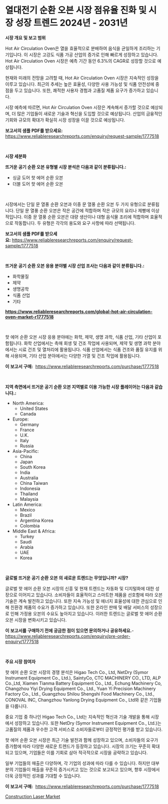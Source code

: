 <p><h1>열대전기 순환 오븐 시장 점유율 진화 및 시장 성장 트렌드 2024년 - 2031년</h1></p><p><strong>시장 개요 및 보고 범위</strong></p>
<p><p>Hot Air Circulation Oven은 열을 효율적으로 분배하여 음식을 균일하게 조리하는 기기입니다. 이 시장은 고강도 식품 가공 산업의 증가로 인해 빠르게 성장하고 있습니다. Hot Air Circulation Oven 시장은 예측 기간 동안 6.3%의 CAGR로 성장할 것으로 예상됩니다.</p><p>현재와 미래의 전망을 고려할 때, Hot Air Circulation Oven 시장은 지속적인 성장을 이루고 있습니다. 최근의 추세는 높은 효율성, 다양한 사용 가능성 및 식품 안전성에 중점을 두고 있습니다. 또한, 쾌적한 사용자 경험과 고품질 제품 요구가 증가하고 있습니다.</p><p>시장 예측에 따르면, Hot Air Circulation Oven 시장은 계속해서 증가할 것으로 예상되며, 더 많은 기업들이 새로운 기술과 혁신을 도입할 것으로 예상됩니다. 산업의 금융적인 기회와 규모의 확대가 확실히 시장 성장을 이끌 것으로 예상됩니다.</p></p>
<p><strong>보고서의 샘플 PDF를 받으세요:</strong> <a href="https://www.reliableresearchreports.com/enquiry/request-sample/1777518">https://www.reliableresearchreports.com/enquiry/request-sample/1777518</a></p>
<p>&nbsp;</p>
<p><strong>시장 세분화</strong></p>
<p><strong>뜨거운 공기 순환 오븐 유형별 시장 분석은 다음과 같이 분류됩니다.:</strong></p>
<p><ul><li>싱글 도어 핫 에어 순환 오븐</li><li>더블 도어 핫 에어 순환 오븐</li></ul></p>
<p>&nbsp;</p>
<p><p>시장에서는 단일 문 열풍 순환 오븐과 이중 문 열풍 순환 오븐 두 가지 유형으로 분류됩니다. 단일 문 열풍 순환 오븐은 작은 공간에 적합하며 작은 규모의 요리나 제빵에 이상적입니다. 이중 문 열풍 순환 오븐은 대량 생산이나 대형 음식물 조리에 적합하며 효율적으로 작동합니다. 두 유형은 각각의 용도와 요구 사항에 따라 선택됩니다.</p></p>
<p><strong>보고서의 샘플 PDF를 받으세요:</strong>&nbsp;<a href="https://www.reliableresearchreports.com/enquiry/request-sample/1777518">https://www.reliableresearchreports.com/enquiry/request-sample/1777518</a></p>
<p>&nbsp;</p>
<p><strong> 뜨거운 공기 순환 오븐 응용 분야별 시장 산업 조사는 다음과 같이 분류됩니다.:</strong></p>
<p><ul><li>화학물질</li><li>제약</li><li>생명공학</li><li>식품 산업</li><li>기타</li></ul></p>
<p><strong><a href="https://www.reliableresearchreports.com/global-hot-air-circulation-oven-market-r1777518">https://www.reliableresearchreports.com/global-hot-air-circulation-oven-market-r1777518</a></strong></p>
<p>&nbsp;</p>
<p><p>핫 에어 순환 오븐 시장 응용 분야에는 화학, 제약, 생명 과학, 식품 산업, 기타 산업이 포함됩니다. 화학 산업에서는 촉매 회생 및 건조 작업에 사용되며, 제약 및 생명 과학 분야에서는 시료 건조 및 열처리에 활용됩니다. 식품 산업에서는 식품 건조와 품질 유지를 위해 사용되며, 기타 산업 분야에서는 다양한 가열 및 건조 작업에 활용됩니다.</p></p>
<p><strong>이 보고서 구매:</strong>&nbsp; <a href="https://www.reliableresearchreports.com/purchase/1777518">https://www.reliableresearchreports.com/purchase/1777518</a></p>
<p>&nbsp;</p>
<p><strong>지역 측면에서 뜨거운 공기 순환 오븐 지역별로 이용 가능한 시장 플레이어는 다음과 같습니다.:</strong></p>
<p><ul>
    <li>
        North America:
        <ul>
            <li>United States</li>
            <li>Canada</li>
        </ul>
    </li>
    <li>
        Europe:
        <ul>
            <li>Germany</li>
            <li>France</li>
            <li>U.K.</li>
            <li>Italy</li>
            <li>Russia</li>
        </ul>
    </li>
    <li>
        Asia-Pacific:
        <ul>
            <li>China</li>
            <li>Japan</li>
            <li>South Korea</li>
            <li>India</li>
            <li>Australia</li>
            <li>China Taiwan</li>
            <li>Indonesia</li>
            <li>Thailand</li>
            <li>Malaysia</li>
        </ul>
    </li>
    <li>
        Latin America:
        <ul>
            <li>Mexico</li>
            <li>Brazil</li>
            <li>Argentina Korea</li>
            <li>Colombia</li>
        </ul>
    </li>
    <li>
        Middle East & Africa:
        <ul>
            <li>Turkey</li>
            <li>Saudi</li>
            <li>Arabia</li>
            <li>UAE</li>
            <li>Korea</li>
        </ul>
    </li>
    </ul></p>
<p>&nbsp;</p>
<p><strong>글로벌 뜨거운 공기 순환 오븐 의 새로운 트렌드는 무엇입니까? 시장?</strong></p>
<p><p>글로벌 핫 에어 순환 오븐 시장의 신흥 및 현재 트렌드는 자동화 및 디지털화에 대한 성장으로 이어지고 있습니다. 소비자들이 효율적이고 스마트한 제품을 선호함에 따라 오븐 기술은 계속 발전하고 있습니다. 또한 지속 가능성 및 에너지 효율성에 대한 관심으로 인해 친환경 제품의 수요가 증가하고 있습니다. 또한 온라인 판매 및 배달 서비스의 성장으로 인해 가정용 오븐의 수요도 높아지고 있습니다. 이러한 트렌드는 글로벌 핫 에어 순환 오븐 시장을 변화시키고 있습니다.</p></p>
<p><strong>이 보고서를 구매하기 전에 궁금한 점이 있으면 문의하거나 공유하세요.</strong>- <a href="https://www.reliableresearchreports.com/enquiry/pre-order-enquiry/1777518">https://www.reliableresearchreports.com/enquiry/pre-order-enquiry/1777518</a></p>
<p>&nbsp;</p>
<p><strong>주요 시장 참여자</strong></p>
<p><p>핫 에어 순환 오븐 시장의 경쟁 분석은 Higao Tech Co., Ltd, NetDry (Symor Instrument Equipment Co., Ltd.), SaintyCo, CTC MACHINERY CO., LTD, ALP Co.,Ltd, Xiamen Tianma Battery Equipment Co., Ltd., Echung Machinery Co, Changzhou Yiyi Drying Equipment Co., Ltd., Yuan Yi Precision Machinery Factory Co., Ltd., Guangzhou Shilou Shengshi Food Machinery Co., Ltd., CONOVAL INC, Changzhou Yanlong Drying Equipment Co., Ltd와 같은 기업들을 다룹니다. </p><p>중요 기업 중 하나인 Higao Tech Co., Ltd는 지속적인 혁신과 기술 개발을 통해 시장에서 성장하고 있습니다. 또한 NetDry (Symor Instrument Equipment Co., Ltd.)는 고품질의 제품과 우수한 고객 서비스로 소비자들로부터 긍정적인 평가를 받고 있습니다.</p><p>핫 에어 순환 오븐 시장은 최근 기술 발전과 함께 성장하고 있으며, 소비자들의 요구가 증가함에 따라 다양한 새로운 트렌드가 등장하고 있습니다. 시장의 크기는 꾸준히 확대되고 있으며, 기업들은 이를 기회로 삼아 적극적으로 시장을 공략하고 있습니다.</p><p>일부 기업들의 매출은 다양하며, 각 기업의 성과에 따라 다를 수 있습니다. 하지만 대부분의 기업들이 매출을 꾸준히 증가시키고 있는 것으로 보고되고 있으며, 향후 시장에서 더욱 긍정적인 성과를 기대할 수 있습니다.</p></p>
<p><strong>이 보고서 구매:</strong>&nbsp;&nbsp;<a href="https://www.reliableresearchreports.com/purchase/1777518">https://www.reliableresearchreports.com/purchase/1777518</a></p>
<p><p><a href="https://github.com/RickHolmes3/Market-Research-Report-List-4/blob/main/construction-laser-market.md">Construction Laser Market</a></p></p>